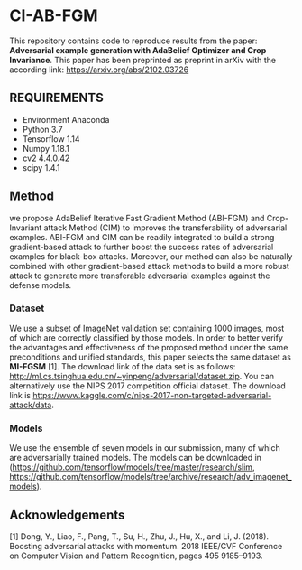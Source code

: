 # CI-AB-FGM
This repository contains code to reproduce results from the paper:
**Adversarial example generation with AdaBelief Optimizer and Crop Invariance**. This paper has been preprinted as preprint in arXiv with the according link: https://arxiv.org/abs/2102.03726

## REQUIREMENTS
- Environment Anaconda
- Python 3.7
- Tensorflow 1.14
- Numpy 1.18.1 
- cv2 4.4.0.42
- scipy 1.4.1

## Method
we propose AdaBelief Iterative Fast Gradient Method (ABI-FGM) and Crop-Invariant attack Method (CIM) to improves the transferability of adversarial examples. 
ABI-FGM and CIM can be readily integrated to build a strong gradient-based attack to further boost the success rates of adversarial examples for black-box attacks. 
Moreover, our method can also be naturally combined with other gradient-based attack methods to build a more robust attack to generate more transferable adversarial examples against the defense models.

### Dataset
We use a subset of ImageNet validation set containing 1000 images, most of which are correctly classified by those models. In order to better verify the advantages and effectiveness of the proposed method under the same preconditions and unified standards, this paper selects the same dataset as **MI-FGSM** [1]. The download link of the data set is as follows:  http://ml.cs.tsinghua.edu.cn/~yinpeng/adversarial/dataset.zip. You can alternatively use the NIPS 2017 competition official dataset. The download link is https://www.kaggle.com/c/nips-2017-non-targeted-adversarial-attack/data.

### Models
We use the ensemble of seven models in our submission, many of which are adversarially trained models. The models can be downloaded in (https://github.com/tensorflow/models/tree/master/research/slim, https://github.com/tensorflow/models/tree/archive/research/adv_imagenet_models).

## Acknowledgements
[1] Dong, Y., Liao, F., Pang, T., Su, H., Zhu, J., Hu, X., and Li, J. (2018). Boosting adversarial attacks with momentum. 2018 IEEE/CVF Conference on Computer Vision and Pattern Recognition, pages 495 9185–9193.










